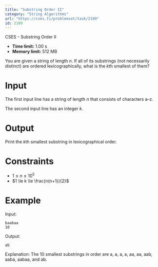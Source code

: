 ```yaml
---
title: "Substring Order II"
category: "String Algorithms"
url: "https://cses.fi/problemset/task/2109"
id: 2109
---
```


CSES - Substring Order II

  * **Time limit:** 1.00 s
  * **Memory limit:** 512 MB

You are given a string of length $n$. If all of its substrings (not
necessarily distinct) are ordered lexicographically, what is the $k$th
smallest of them?

# Input

The first input line has a string of length $n$ that consists of characters
a–z.

The second input line has an integer $k$.

# Output

Print the $k$th smallest substring in lexicographical order.

# Constraints

  * $1 \le n \le 10^5$
  * $1 \le k \le \frac{n(n+1)}{2}$

# Example

Input:

    
    
    baabaa
    10
    

Output:

    
    
    ab
    

Explanation: The 10 smallest substrings in order are a, a, a, a, aa, aa, aab,
aaba, aabaa, and ab.

